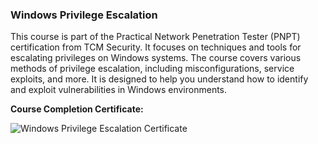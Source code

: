 ### Windows Privilege Escalation

This course is part of the Practical Network Penetration Tester (PNPT) certification from TCM Security. It focuses on techniques and tools for escalating privileges on Windows systems. The course covers various methods of privilege escalation, including misconfigurations, service exploits, and more. It is designed to help you understand how to identify and exploit vulnerabilities in Windows environments.

**Course Completion Certificate:**

![Windows Privilege Escalation Certificate](Images/Certificates/PNPT/certificate-of-completion-for-windows-privilege-escalation-for-beginners.png)
